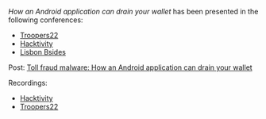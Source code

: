 *How an Android application can drain your wallet* has been presented in the following conferences:
- [Troopers22](https://troopers.de/troopers22/talks/fdjy9e/)
- [Hacktivity](https://2022.hacktivity.com/)
- [Lisbon Bsides](https://bsideslisbon.org/2022/speakers/#dimitriosvalsamarasandsangshinjungTalk)


Post: [Toll fraud malware: How an Android application can drain your wallet](https://www.microsoft.com/en-us/security/blog/2022/06/30/toll-fraud-malware-how-an-android-application-can-drain-your-wallet/)

Recordings: 

- [Hacktivity](https://www.youtube.com/watch?app=desktop&v=tOUOzHOFNMs)
- [Troopers22](https://www.youtube.com/watch?v=J9r9NPMVjuE)
